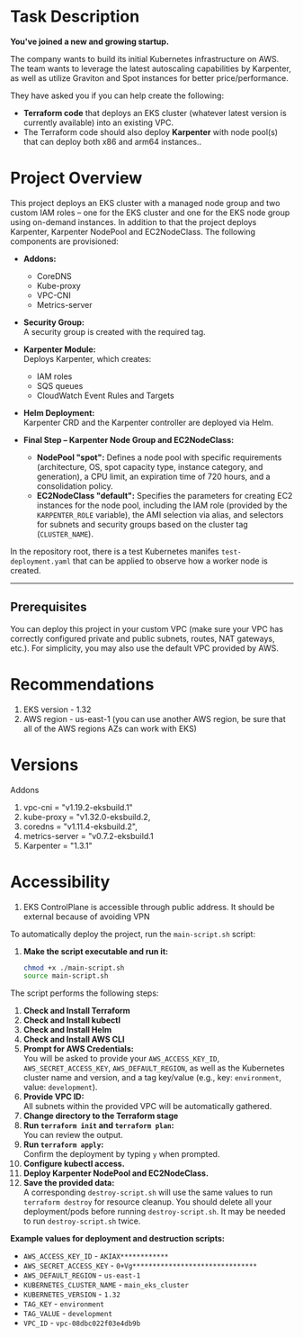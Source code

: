 # Task Description

**You've joined a new and growing startup.**

The company wants to build its initial Kubernetes infrastructure on AWS. The team wants to leverage the latest autoscaling capabilities by Karpenter, as well as utilize Graviton and Spot instances for better price/performance.

They have asked you if you can help create the following:

- **Terraform code** that deploys an EKS cluster (whatever latest version is currently available) into an existing VPC.
- The Terraform code should also deploy **Karpenter** with node pool(s) that can deploy both x86 and arm64 instances..

# Project Overview

This project deploys an EKS cluster with a managed node group and two custom IAM roles – one for the EKS cluster and one for the EKS node group using on-demand instances. In addition to that the project deploys Karpenter, Karpenter NodePool and EC2NodeClass. The following components are provisioned:

- **Addons:**  
  - CoreDNS  
  - Kube-proxy  
  - VPC-CNI  
  - Metrics-server

- **Security Group:**  
  A security group is created with the required tag.

- **Karpenter Module:**  
  Deploys Karpenter, which creates:
  - IAM roles  
  - SQS queues  
  - CloudWatch Event Rules and Targets

- **Helm Deployment:**  
  Karpenter CRD and the Karpenter controller are deployed via Helm.

- **Final Step – Karpenter Node Group and EC2NodeClass:**  
  - **NodePool "spot":** Defines a node pool with specific requirements (architecture, OS, spot capacity type, instance category, and generation), a CPU limit, an expiration time of 720 hours, and a consolidation policy.  
  - **EC2NodeClass "default":** Specifies the parameters for creating EC2 instances for the node pool, including the IAM role (provided by the `KARPENTER_ROLE` variable), the AMI selection via alias, and selectors for subnets and security groups based on the cluster tag (`CLUSTER_NAME`).

In the repository root, there is a test Kubernetes manifes `test-deployment.yaml` that can be applied to observe how a worker node is created.

---

## Prerequisites

You can deploy this project in your custom VPC (make sure your VPC has correctly configured private and public subnets, routes, NAT gateways, etc.). For simplicity, you may also use the default VPC provided by AWS.

# Recommendations
1. EKS version - 1.32
2. AWS region - us-east-1 (you can use another AWS region, be sure that all of the AWS regions AZs can work  with EKS)

# Versions
Addons
1. vpc-cni        = "v1.19.2-eksbuild.1"
2. kube-proxy     = "v1.32.0-eksbuild.2,
3. coredns        = "v1.11.4-eksbuild.2",
4. metrics-server = "v0.7.2-eksbuild.1
5. Karpenter      = "1.3.1"

# Accessibility
1. EKS ControlPlane is accessible through public address. It should be external because of avoiding VPN 

To automatically deploy the project, run the `main-script.sh` script:

1. **Make the script executable and run it:**
   ```bash
   chmod +x ./main-script.sh
   source main-script.sh
The script performs the following steps:

1. **Check and Install Terraform**
2. **Check and Install kubectl**
3. **Check and Install Helm**
4. **Check and Install AWS CLI**
5. **Prompt for AWS Credentials:**  
   You will be asked to provide your `AWS_ACCESS_KEY_ID`, `AWS_SECRET_ACCESS_KEY`, `AWS_DEFAULT_REGION`, as well as the Kubernetes cluster name and version, and a tag key/value (e.g., key: `environment`, value: `development`).
6. **Provide VPC ID:**  
   All subnets within the provided VPC will be automatically gathered.
7. **Change directory to the Terraform stage**
8. **Run `terraform init` and `terraform plan`:**  
   You can review the output.
9. **Run `terraform apply`:**  
   Confirm the deployment by typing `y` when prompted.
10. **Configure kubectl access.**
11. **Deploy Karpenter NodePool and EC2NodeClass.**
12. **Save the provided data:**  
    A corresponding `destroy-script.sh` will use the same values to run `terraform destroy` for resource cleanup.
    You should delete all your deployment/pods before running `destroy-script.sh`.
    It may be needed to run `destroy-script.sh` twice.

**Example values for deployment and destruction scripts:**

- `AWS_ACCESS_KEY_ID` - `AKIAX************`
- `AWS_SECRET_ACCESS_KEY` - `0+Vg*******************************`
- `AWS_DEFAULT_REGION` - `us-east-1`
- `KUBERNETES_CLUSTER_NAME` - `main_eks_cluster`
- `KUBERNETES_VERSION` - `1.32`
- `TAG_KEY` - `environment`
- `TAG_VALUE` - `development`
- `VPC_ID` - `vpc-08dbc022f03e4db9b`
